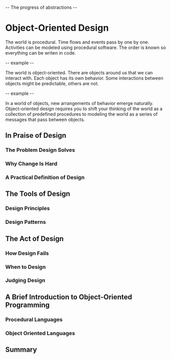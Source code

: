 -- The progress of abstractions -- 

# Object-Oriented Design

The world is procedural. Time flows and events pass by one by one. Activities can be modeled using procedural software. The order is known so everything can be writen in code.

-- example --

The world is object-oriented. There are objects around us that we can interact with. Each object has its own behavior. Some interactions between objects might be predictable, others are not.

-- example -- 

In a world of objects, new arrangements of behavior emerge naturally. Object-oriented design requires you to shift your thinking of the world as a collection of predefined procedures to modeling the world as a series of messages that pass between objects.

## In Praise of Design

### The Problem Design Solves

### Why Change Is Hard

### A Practical Definition of Design

## The Tools of Design

### Design Principles

### Design Patterns

## The Act of Design

### How Design Fails

### When to Design

### Judging Design

## A Brief Introduction to Object-Oriented Programming

### Procedural Languages

### Object Oriented Languages

## Summary


